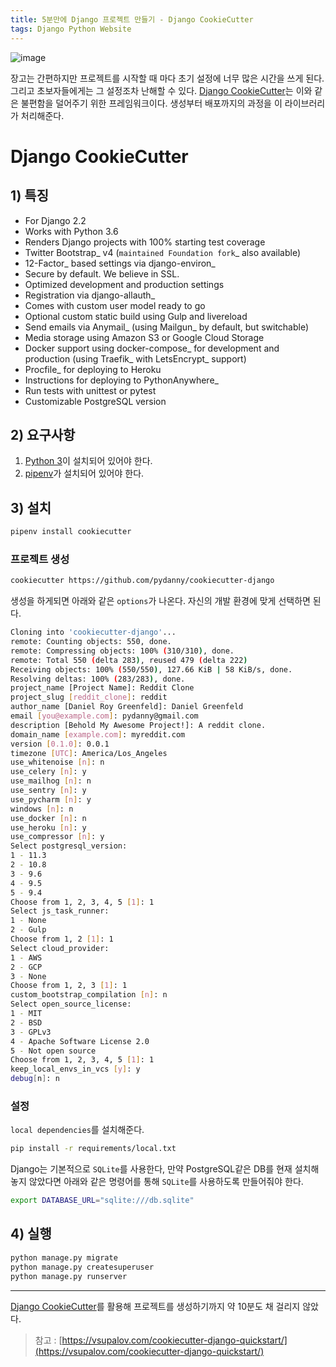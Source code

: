 ```yaml
---
title: 5분만에 Django 프로젝트 만들기 - Django CookieCutter
tags: Django Python Website
---
```


![image](https://raw.github.com/audreyr/cookiecutter/3ac078356adf5a1a72042dfe72ebfa4a9cd5ef38/logo/cookiecutter_medium.png)

장고는 간편하지만 프로젝트를 시작할 때 마다 초기 설정에 너무 많은 시간을 쓰게 된다. 그리고 초보자들에게는 그 설정조차 난해할 수 있다. [Django CookieCutter](https://github.com/pydanny/cookiecutter-django)는 이와 같은 불편함을 덜어주기 위한 프레임워크이다. 생성부터 배포까지의 과정을 이 라이브러리가 처리해준다.

<!--more-->
# Django CookieCutter

## 1) 특징
* For Django 2.2
* Works with Python 3.6
* Renders Django projects with 100% starting test coverage
* Twitter Bootstrap_ v4 (`maintained Foundation fork`_ also available)
* 12-Factor_ based settings via django-environ_
* Secure by default. We believe in SSL.
* Optimized development and production settings
* Registration via django-allauth_
* Comes with custom user model ready to go
* Optional custom static build using Gulp and livereload
* Send emails via Anymail_ (using Mailgun_ by default, but switchable)
* Media storage using Amazon S3 or Google Cloud Storage
* Docker support using docker-compose_ for development and production (using Traefik_ with LetsEncrypt_ support)
* Procfile_ for deploying to Heroku
* Instructions for deploying to PythonAnywhere_
* Run tests with unittest or pytest
* Customizable PostgreSQL version

## 2) 요구사항
1. [Python 3](https://www.python.org/downloads/)이 설치되어 있어야 한다.
2. [pipenv](https://pypi.org/project/pipenv/)가 설치되어 있어야 한다.

## 3) 설치
```sh
pipenv install cookiecutter
```

### 프로젝트 생성
```sh
cookiecutter https://github.com/pydanny/cookiecutter-django
```
생성을 하게되면 아래와 같은 `options`가 나온다. 자신의 개발 환경에 맞게 선택하면 된다.
```sh
Cloning into 'cookiecutter-django'...
remote: Counting objects: 550, done.
remote: Compressing objects: 100% (310/310), done.
remote: Total 550 (delta 283), reused 479 (delta 222)
Receiving objects: 100% (550/550), 127.66 KiB | 58 KiB/s, done.
Resolving deltas: 100% (283/283), done.
project_name [Project Name]: Reddit Clone
project_slug [reddit_clone]: reddit
author_name [Daniel Roy Greenfeld]: Daniel Greenfeld
email [you@example.com]: pydanny@gmail.com
description [Behold My Awesome Project!]: A reddit clone.
domain_name [example.com]: myreddit.com
version [0.1.0]: 0.0.1
timezone [UTC]: America/Los_Angeles
use_whitenoise [n]: n
use_celery [n]: y
use_mailhog [n]: n
use_sentry [n]: y
use_pycharm [n]: y
windows [n]: n
use_docker [n]: n
use_heroku [n]: y
use_compressor [n]: y
Select postgresql_version:
1 - 11.3
2 - 10.8
3 - 9.6
4 - 9.5
5 - 9.4
Choose from 1, 2, 3, 4, 5 [1]: 1
Select js_task_runner:
1 - None
2 - Gulp
Choose from 1, 2 [1]: 1
Select cloud_provider:
1 - AWS
2 - GCP
3 - None
Choose from 1, 2, 3 [1]: 1
custom_bootstrap_compilation [n]: n
Select open_source_license:
1 - MIT
2 - BSD
3 - GPLv3
4 - Apache Software License 2.0
5 - Not open source
Choose from 1, 2, 3, 4, 5 [1]: 1
keep_local_envs_in_vcs [y]: y
debug[n]: n
```

### 설정
`local dependencies`를 설치해준다.
```sh
pip install -r requirements/local.txt
```
Django는 기본적으로 `SQLite`를 사용한다, 만약 PostgreSQL같은 DB를 현재 설치해놓지 않았다면 아래와 같은 명령어를 통해 `SQLite`를 사용하도록 만들어줘야 한다.
```sh
export DATABASE_URL="sqlite:///db.sqlite"
```

## 4) 실행
```sh
python manage.py migrate
python manage.py createsuperuser
python manage.py runserver
```

---
[Django CookieCutter](https://github.com/pydanny/cookiecutter-django)를 활용해 프로젝트를 생성하기까지 약 10분도 채 걸리지 않았다. 



> 참고 : [https://vsupalov.com/cookiecutter-django-quickstart/](https://vsupalov.com/cookiecutter-django-quickstart/)